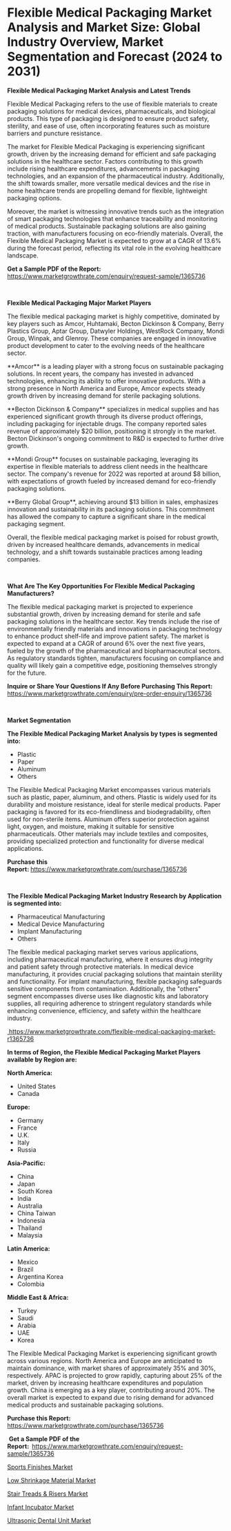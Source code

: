 <p><h1>Flexible Medical Packaging Market Analysis and Market Size: Global Industry Overview, Market Segmentation and Forecast (2024 to 2031)</h1></p><p><strong>Flexible Medical Packaging Market Analysis and Latest Trends</strong></p>
<p><p>Flexible Medical Packaging refers to the use of flexible materials to create packaging solutions for medical devices, pharmaceuticals, and biological products. This type of packaging is designed to ensure product safety, sterility, and ease of use, often incorporating features such as moisture barriers and puncture resistance. </p><p>The market for Flexible Medical Packaging is experiencing significant growth, driven by the increasing demand for efficient and safe packaging solutions in the healthcare sector. Factors contributing to this growth include rising healthcare expenditures, advancements in packaging technologies, and an expansion of the pharmaceutical industry. Additionally, the shift towards smaller, more versatile medical devices and the rise in home healthcare trends are propelling demand for flexible, lightweight packaging options.</p><p>Moreover, the market is witnessing innovative trends such as the integration of smart packaging technologies that enhance traceability and monitoring of medical products. Sustainable packaging solutions are also gaining traction, with manufacturers focusing on eco-friendly materials. Overall, the Flexible Medical Packaging Market is expected to grow at a CAGR of 13.6% during the forecast period, reflecting its vital role in the evolving healthcare landscape.</p></p>
<p><strong>Get a Sample PDF of the Report:&nbsp;</strong> <a href="https://www.marketgrowthrate.com/enquiry/request-sample/1365736">https://www.marketgrowthrate.com/enquiry/request-sample/1365736</a></p>
<p>&nbsp;</p>
<p><strong>Flexible Medical Packaging Major Market Players</strong></p>
<p><p>The flexible medical packaging market is highly competitive, dominated by key players such as Amcor, Huhtamaki, Becton Dickinson & Company, Berry Plastics Group, Aptar Group, Datwyler Holdings, WestRock Company, Mondi Group, Winpak, and Glenroy. These companies are engaged in innovative product development to cater to the evolving needs of the healthcare sector.</p><p>**Amcor** is a leading player with a strong focus on sustainable packaging solutions. In recent years, the company has invested in advanced technologies, enhancing its ability to offer innovative products. With a strong presence in North America and Europe, Amcor expects steady growth driven by increasing demand for sterile packaging solutions.</p><p>**Becton Dickinson & Company** specializes in medical supplies and has experienced significant growth through its diverse product offerings, including packaging for injectable drugs. The company reported sales revenue of approximately $20 billion, positioning it strongly in the market. Becton Dickinson's ongoing commitment to R&D is expected to further drive growth.</p><p>**Mondi Group** focuses on sustainable packaging, leveraging its expertise in flexible materials to address client needs in the healthcare sector. The company's revenue for 2022 was reported at around $8 billion, with expectations of growth fueled by increased demand for eco-friendly packaging solutions.</p><p>**Berry Global Group**, achieving around $13 billion in sales, emphasizes innovation and sustainability in its packaging solutions. This commitment has allowed the company to capture a significant share in the medical packaging segment.</p><p>Overall, the flexible medical packaging market is poised for robust growth, driven by increased healthcare demands, advancements in medical technology, and a shift towards sustainable practices among leading companies.</p></p>
<p>&nbsp;</p>
<p><strong>What Are The Key Opportunities For Flexible Medical Packaging Manufacturers?</strong></p>
<p><p>The flexible medical packaging market is projected to experience substantial growth, driven by increasing demand for sterile and safe packaging solutions in the healthcare sector. Key trends include the rise of environmentally friendly materials and innovations in packaging technology to enhance product shelf-life and improve patient safety. The market is expected to expand at a CAGR of around 6% over the next five years, fueled by the growth of the pharmaceutical and biopharmaceutical sectors. As regulatory standards tighten, manufacturers focusing on compliance and quality will likely gain a competitive edge, positioning themselves strongly for the future.</p></p>
<p><strong>Inquire or Share Your Questions If Any Before Purchasing This Report:</strong> <a href="https://www.marketgrowthrate.com/enquiry/pre-order-enquiry/1365736">https://www.marketgrowthrate.com/enquiry/pre-order-enquiry/1365736</a></p>
<p>&nbsp;</p>
<p><strong>Market Segmentation</strong></p>
<p><strong>The Flexible Medical Packaging Market Analysis by types is segmented into:</strong></p>
<p><ul><li>Plastic</li><li>Paper</li><li>Aluminum</li><li>Others</li></ul></p>
<p><p>The Flexible Medical Packaging Market encompasses various materials such as plastic, paper, aluminum, and others. Plastic is widely used for its durability and moisture resistance, ideal for sterile medical products. Paper packaging is favored for its eco-friendliness and biodegradability, often used for non-sterile items. Aluminum offers superior protection against light, oxygen, and moisture, making it suitable for sensitive pharmaceuticals. Other materials may include textiles and composites, providing specialized protection and functionality for diverse medical applications.</p></p>
<p><strong>Purchase this Report:&nbsp;</strong><a href="https://www.marketgrowthrate.com/purchase/1365736">https://www.marketgrowthrate.com/purchase/1365736</a></p>
<p>&nbsp;</p>
<p><strong>The Flexible Medical Packaging Market Industry Research by Application is segmented into:</strong></p>
<p><ul><li>Pharmaceutical Manufacturing</li><li>Medical Device Manufacturing</li><li>Implant Manufacturing</li><li>Others</li></ul></p>
<p><p>The flexible medical packaging market serves various applications, including pharmaceutical manufacturing, where it ensures drug integrity and patient safety through protective materials. In medical device manufacturing, it provides crucial packaging solutions that maintain sterility and functionality. For implant manufacturing, flexible packaging safeguards sensitive components from contamination. Additionally, the "others" segment encompasses diverse uses like diagnostic kits and laboratory supplies, all requiring adherence to stringent regulatory standards while enhancing convenience, efficiency, and safety within the healthcare industry.</p></p>
<p><a href="https://www.marketgrowthrate.com/flexible-medical-packaging-market-r1365736">&nbsp;https://www.marketgrowthrate.com/flexible-medical-packaging-market-r1365736</a></p>
<p><strong>In terms of Region, the Flexible Medical Packaging Market Players available by Region are:</strong></p>
<p>
    <p> <strong> North America: </strong>
        <ul>
            <li>United States</li>
            <li>Canada</li>
        </ul>
        </p> 
    <p> <strong> Europe: </strong>
        <ul>
            <li>Germany</li>
            <li>France</li>
            <li>U.K.</li>
            <li>Italy</li>
            <li>Russia</li>
        </ul>
        </p> 
    <p> <strong> Asia-Pacific: </strong>
        <ul>
            <li>China</li>
            <li>Japan</li>
            <li>South Korea</li>
            <li>India</li>
            <li>Australia</li>
            <li>China Taiwan</li>
            <li>Indonesia</li>
            <li>Thailand</li>
            <li>Malaysia</li>
        </ul>
        </p> 
    <p> <strong> Latin America: </strong>
        <ul>
            <li>Mexico</li>
            <li>Brazil</li>
            <li>Argentina Korea</li>
            <li>Colombia</li>
        </ul>
        </p> 
    <p> <strong> Middle East & Africa: </strong>
        <ul>
            <li>Turkey</li>
            <li>Saudi</li>
            <li>Arabia</li>
            <li>UAE</li>
            <li>Korea</li>
        </ul>
    </p>
    </p>
<p><p>The Flexible Medical Packaging Market is experiencing significant growth across various regions. North America and Europe are anticipated to maintain dominance, with market shares of approximately 35% and 30%, respectively. APAC is projected to grow rapidly, capturing about 25% of the market, driven by increasing healthcare expenditures and population growth. China is emerging as a key player, contributing around 20%. The overall market is expected to expand due to rising demand for advanced medical products and sustainable packaging solutions.</p></p>
<p><strong>Purchase this Report: </strong><a href="https://www.marketgrowthrate.com/purchase/1365736">https://www.marketgrowthrate.com/purchase/1365736</a></p>
<p>&nbsp;<strong>Get a Sample PDF of the Report:&nbsp;&nbsp;</strong><a href="https://www.marketgrowthrate.com/enquiry/request-sample/1365736">https://www.marketgrowthrate.com/enquiry/request-sample/1365736</a></p>
<p><strong></strong></p>
<p><p><a href="https://github.com/MarlinNader2023/Market-Research-Report-List-1/blob/main/sports-finishes-market.md">Sports Finishes Market</a></p><p><a href="https://issuu.com/reportprime-2/docs/low-shrinkage-material-market-size-_0af5bfa0123e78">Low Shrinkage Material Market</a></p><p><a href="https://github.com/elizabethdagraca/Market-Research-Report-List-5/blob/main/stair-treads-risers-market.md">Stair Treads & Risers Market</a></p><p><a href="https://www.linkedin.com/pulse/infant-incubator-market-revolution-2024-2031-trends-shaping-lmljc">Infant Incubator Market</a></p><p><a href="https://www.linkedin.com/pulse/ultrasonic-dental-unit-market-size-growth-industry-analysis-segmentation-snrcc">Ultrasonic Dental Unit Market</a></p></p>